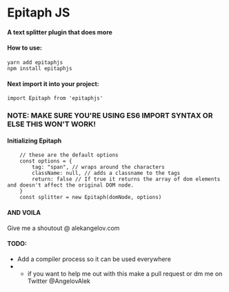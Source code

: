 # Epitaph JS

#### A text splitter plugin that does more

#### How to use:

```
yarn add epitaphjs
npm install epitaphjs
```

#### Next import it into your project:

```
import Epitaph from 'epitaphjs'
```

### NOTE: MAKE SURE YOU'RE USING ES6 IMPORT SYNTAX OR ELSE THIS WON'T WORK!

#### Initializing Epitaph

```
	// these are the default options
	const options = {
		tag: "span", // wraps around the characters
		className: null, // adds a classname to the tags
		return: false // If true it returns the array of dom elements and doesn't affect the original DOM node.
	}
	const splitter = new Epitaph(domNode, options)
```

#### AND VOILA

Give me a shoutout @ alekangelov.com

#### TODO:

- Add a compiler process so it can be used everywhere
- - if you want to help me out with this make a pull request or dm me on Twitter @AngelovAlek
